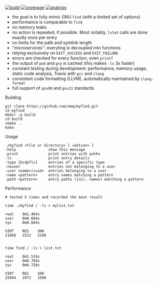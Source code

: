 [![build](https://img.shields.io/travis/amq/myfind.svg)](https://travis-ci.org/amq/myfind) [![coverage](https://img.shields.io/codecov/c/github/amq/myfind.svg)](https://codecov.io/github/amq/myfind) [![analysis](https://img.shields.io/coverity/scan/8222.svg)](https://scan.coverity.com/projects/amq-myfind)

- the goal is to fully mimic GNU `find` (with a limited set of options)
- performance is comparable to `find`
- no memory leaks
- no action is repeated, if possible. Most notably, `lstat` calls are done exactly once per entry
- no limits for the path and symlink length
- "microservices": everyting is decoupled into functions
- relying exclusively on `EXIT_SUCCESS` and `EXIT_FAILURE`
- errors are checked for every function, even `printf`
- the output of `pwd` and `grp` is cached (this makes `-ls` 3x faster)
- constant testing during development: performance, memory usage, static code analysis, Travis with `gcc` and `clang`
- consistent code formatting (LLVM), automatically maintained by `clang-format`
- full support of `gnu99` and `gnu11` standards

Building
```
git clone https://github.com/amq/myfind.git
cd myfind
mkdir -p build
cd build
cmake ..
make
```

Usage
```
./myfind <file or directory> [ <aktion> ]
-help               show this message
-print              print entries with paths
-ls                 print entry details
-type [bcdpfls]     entries of a specific type
-nouser             entries not belonging to a user
-user <name>|<uid>  entries belonging to a user
-name <pattern>     entry names matching a pattern
-path <pattern>     entry paths (incl. names) matching a pattern
```

Performance
```
# tested 5 times and recorded the best result

time ./myfind / -ls > mylist.txt

real	0m1.464s
user	0m0.604s
sys	    0m0.844s

VIRT    RES    SHR
21868   2512   2188


time find / -ls > list.txt

real	0m1.519s
user	0m0.784s
sys 	0m0.728s

VIRT    RES    SHR
25044   2972   2568
```